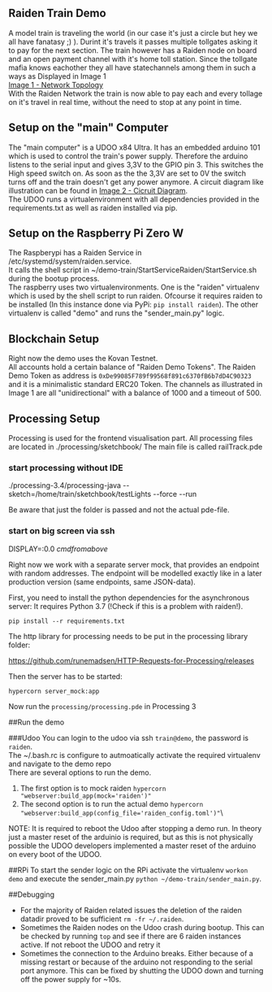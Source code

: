 ## Raiden Train Demo
A model train  is traveling the world (in our case it's just a circle but hey we all have fanatasy ;) ).
Durint it's travels it passes multiple tollgates asking it to pay for the next section.
The train however has a Raiden node on board and an open payment channel with it's home toll station.
Since the tollgate mafia knows eachother they all have statechannels among them in such a ways as Displayed in Image 1 \
[Image 1 - Network Topology](Images/Network_topology.png) \
With the Raiden Network the train is now able to pay each and every tollage on it's travel in real time, without the need to stop at any point in time. 

## Setup on the "main" Computer
The "main computer" is a UDOO x84 Ultra. It has an embedded arduino 101 which is used to control the train's power supply. 
Therefore the arduino listens to the serial input and gives 3,3V to the GPIO pin 3. This switches the High speed switch on. 
As soon as the the 3,3V are set to 0V the switch turns off and the train doesn't get any power anymore. 
A circuit diagram like illustration can be found in [Image 2 - Cicruit Diagram](Images/circuit_diagram.jpg).\
The UDOO runs a virtualenvironment with all dependencies provided in the requirements.txt as well as raiden installed via pip.

## Setup on the Raspberry Pi Zero W
The Raspberypi has a Raiden Service in /etc/systemd/system/raiden.service.\
It calls the shell script in ~/demo-train/StartServiceRaiden/StartService.sh during the bootup process.\
The raspberry uses two virtualenvironments. One is the "raiden" virtualenv which is used by the shell script to run raiden. Ofcourse it requires raiden to be installed (In this instance done via PyPi: `pip install raiden`). The other virtualenv is called "demo" and runs the "sender_main.py" logic.

## Blockchain Setup
Right now the demo uses the Kovan Testnet.\
All accounts hold a certain balance of "Raiden Demo Tokens". The Raiden Demo Token as address is `0xDe99085F789f99568f891c6370fB6b7dD4C90323` and it is a minimalistic standard ERC20 Token. The channels as illustrated in Image 1 are all "unidirectional" with a balance of 1000 and a timeout of 500.

## Processing Setup
Processing is used for the frontend visualisation part. All processing files are located in ./processing/sketchbook/
The main file is called railTrack.pde

### start processing without IDE

./processing-3.4/processing-java --sketch=/home/train/sketchbook/testLights --force --run

Be aware that just the folder is passed and not the actual pde-file.

### start on big screen via ssh

DISPLAY=:0.0 _cmdfromabove_

Right now we work with a separate server mock, that provides an endpoint with random addresses. The endpoint will be modelled exactly
like in a later production version (same endpoints, same JSON-data).

First, you need to install the python dependencies for the asynchronous server:
It requires Python 3.7 (!Check if this is a problem with raiden!).

`pip install --r requirements.txt`

The http library for processing needs to be put in the processing library folder:

https://github.com/runemadsen/HTTP-Requests-for-Processing/releases

Then the server has to be started:

`hypercorn server_mock:app`


Now run the `processing/processing.pde` in Processing 3


##Run the demo

###Udoo
You can login to the udoo via ssh `train@demo`, the password is `raiden`. \
The ~/.bash.rc is configure to autmoatically activate the required virtualenv and navigate to the demo repo\
There are several options to run the demo.
1) The first option is to mock raiden `hypercorn "webserver:build_app(mock='raiden')"`
2) The second option is to run the actual demo `hypercorn "webserver:build_app(config_file='raiden_config.toml')"`\

NOTE: It is required to reboot the Udoo after stopping a demo run. In theory just a master reset of the arduinio is required, but as this is not physically possible the UDOO developers implemented a master reset of the arduino on every boot of the UDOO.

##RPi
To start the sender logic on the RPi activate the virtualenv `workon demo` and execute the sender_main.py `python ~/demo-train/sender_main.py`.


##Debugging
- For the majority of Raiden related issues the deletion of the raiden datadir proved to be sufficient `rm -fr ~/.raiden`.
- Sometimes the Raiden nodes on the Udoo crash during bootup. This can be checked by running `top` and see if there are 6 raiden instances active. If not reboot the UDOO and retry it
- Sometimes the connection to the Arduino breaks. Either because of a missing restart or because of the arduino not responding to the serial port anymore. This can be fixed by shutting the UDOO down and turning off the power supply for ~10s.

